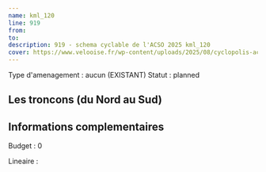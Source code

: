 ```yaml
---
name: kml_120 
line: 919
from: 
to:  
description: 919 - schema cyclable de l'ACSO 2025 kml_120 
cover: https://www.velooise.fr/wp-content/uploads/2025/08/cyclopolis-acso-919.jpg
---
```

Type d'amenagement : aucun (EXISTANT)
Statut : planned
## Les troncons (du Nord au Sud)

## Informations complementaires

Budget  : 0 

Lineaire :

